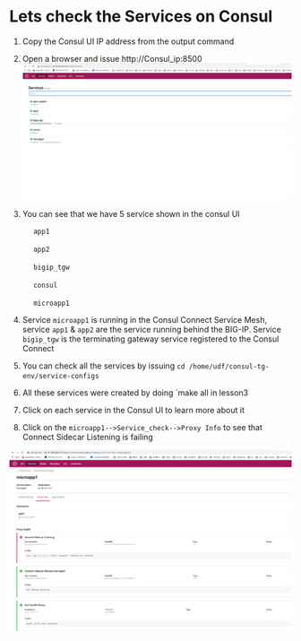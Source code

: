# Lets check the Services on Consul

1. Copy the Consul UI IP address from the output command

2. Open a browser and issue http://Consul_ip:8500
 ![alt text](../../../../images/consul_ui.png)

3. You can see that we have 5 service shown in the consul UI

```
      app1

      app2

      bigip_tgw

      consul

      microapp1

```

4. Service ```microapp1``` is running in the Consul Connect Service Mesh, service ```app1``` & ```app2``` are the service running behind the BIG-IP. Service ```bigip_tgw``` is the terminating gateway service registered to the Consul Connect

5. You can check all the services by issuing ```cd /home/udf/consul-tg-env/service-configs```

6. All these services were created by doing `make all in lesson3

7. Click on each service in the Consul UI to learn more about it

8. Click on the ```microapp1-->Service_check-->Proxy Info``` to see that Connect Sidecar Listening is failing

 ![alt text](../../../../images/proxyfail.png)
